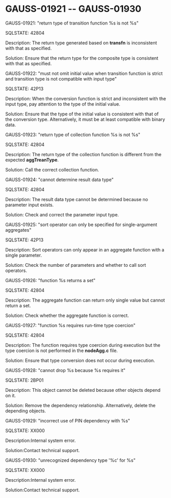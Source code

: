 # GAUSS-01921 -- GAUSS-01930<a name="EN-US_TOPIC_0302073720"></a>

GAUSS-01921: "return type of transition function %s is not %s"

SQLSTATE: 42804

Description: The return type generated based on  **transfn**  is inconsistent with that as specified.

Solution: Ensure that the return type for the composite type is consistent with that as specified.

GAUSS-01922: "must not omit initial value when transition function is strict and transition type is not compatible with input type"

SQLSTATE: 42P13

Description: When the conversion function is strict and inconsistent with the input type, pay attention to the type of the initial value.

Solution: Ensure that the type of the initial value is consistent with that of the conversion type. Alternatively, it must be at least compatible with binary data.

GAUSS-01923: "return type of collection function %s is not %s"

SQLSTATE: 42804

Description: The return type of the collection function is different from the expected  **aggTreanType**.

Solution: Call the correct collection function.

GAUSS-01924: "cannot determine result data type"

SQLSTATE: 42804

Description: The result data type cannot be determined because no parameter input exists.

Solution: Check and correct the parameter input type.

GAUSS-01925: "sort operator can only be specified for single-argument aggregates"

SQLSTATE: 42P13

Description: Sort operators can only appear in an aggregate function with a single parameter.

Solution: Check the number of parameters and whether to call sort operators.

GAUSS-01926: "function %s returns a set"

SQLSTATE: 42804

Description: The aggregate function can return only single value but cannot return a set.

Solution: Check whether the aggregate function is correct.

GAUSS-01927: "function %s requires run-time type coercion"

SQLSTATE: 42804

Description: The function requires type coercion during execution but the type coercion is not performed in the  **nodeAgg.c**  file.

Solution: Ensure that type conversion does not occur during execution.

GAUSS-01928: "cannot drop %s because %s requires it"

SQLSTATE: 2BP01

Description: This object cannot be deleted because other objects depend on it.

Solution: Remove the dependency relationship. Alternatively, delete the depending objects.

GAUSS-01929: "incorrect use of PIN dependency with %s"

SQLSTATE: XX000

Description:Internal system error.

Solution:Contact technical support.

GAUSS-01930: "unrecognized dependency type '%c' for %s"

SQLSTATE: XX000

Description:Internal system error.

Solution:Contact technical support.

